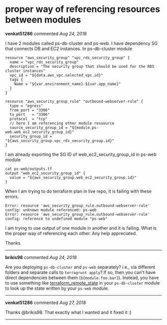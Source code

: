 # proper way of referencing resources between modules

**venkat51286** commented *Aug 24, 2018*

I have 2 modules called ps-db-cluster and ps-web. I have dependency SG that connects DB and EC2 instances. 
In ps-db-cluster module
```
resource "aws_security_group" "vpc_rds_security_group" {
  name = "vpc_rds_security_group"
  description = "The security group that should be used for the RDS cluster instances"
  vpc_id = "${data.aws_vpc.selected_vpc.id}"
  tags {
    Name = "${var.environment_name}-${var.app_name}"
  }
}

resource "aws_security_group_rule" "outbound-webserver-rule" {
  type = "egress"
  from_port = "3306"
  to_port   = "3306"
  protocol  = "tcp"
  // here I am referencing other module resoource
  source_security_group_id = "${module.ps-web.web_ec2_security_group_id}"
  security_group_id = "${aws_security_group.vpc_rds_security_group.id}"
}
```
I am already exporting the SG ID of web_ec2_security_group_id in ps-web module
```
cat ps-web/outputs.tf
output "web_ec2_security_group_id" {
  value = "${aws_security_group.web_ec2_security_group.id}"
}
```
When I am trying to do terraform plan in live repo, it is failing with these errors.
```
Error: resource 'aws_security_group_rule.outbound-webserver-rule' config: unknown module referenced: ps-web
Error: resource 'aws_security_group_rule.outbound-webserver-rule' config: reference to undefined module "ps-web"
```
I am trying to use output of one module in another and it is failing. What is the proper way of referencing each other. Any help appreciated.

Thanks
<br />
***


**brikis98** commented *Aug 24, 2018*

Are you deploying `ps-db-cluster` and `ps-web` separately? i.e., via different folders and separate calls to `terragrunt apply`? If so, then you can't have direct dependencies between them (`${module.foo.bar}`). Instead, you have to use something like [terraform_remote_state](https://www.terraform.io/docs/providers/terraform/d/remote_state.html) in your `ps-db-cluster` module to look up the state written by your `ps-web` module. 
***

**venkat51286** commented *Aug 27, 2018*

Thanks @brikis98. That exactly what I wanted and it fixed it :)
***

